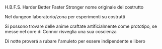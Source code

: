 H.B.F.S. Harder Better Faster Stronger nome originale del costrutto

Nel dungeon laboratorio/zona per esperimenti su costrutti

Si possono trovare delle anime craftate artificialmente come prototipo, se messe nel core di Connor risveglia una sua coscienza 

Di notte proverá a rubare l'amuleto per essere indipendente e libero